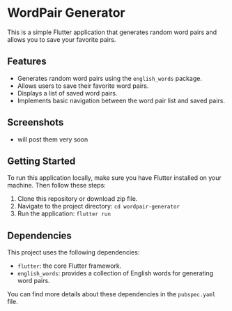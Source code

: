 # WordPair Generator

This is a simple Flutter application that generates random word pairs and allows you to save your favorite pairs.

## Features

- Generates random word pairs using the `english_words` package.
- Allows users to save their favorite word pairs.
- Displays a list of saved word pairs.
- Implements basic navigation between the word pair list and saved pairs.

## Screenshots

- will post them very soon

## Getting Started

To run this application locally, make sure you have Flutter installed on your machine. Then follow these steps:

1. Clone this repository or download zip file.
2. Navigate to the project directory: `cd wordpair-generator`
3. Run the application: `flutter run`

## Dependencies

This project uses the following dependencies:

- `flutter`: the core Flutter framework.
- `english_words`: provides a collection of English words for generating word pairs.

You can find more details about these dependencies in the `pubspec.yaml` file.


